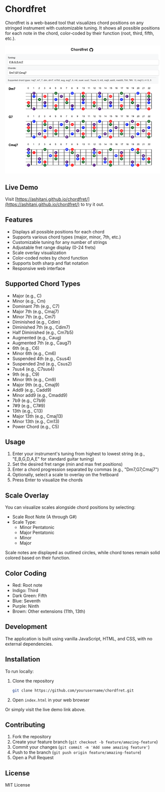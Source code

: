# Chordfret

Chordfret is a web-based tool that visualizes chord positions on any stringed instrument with customizable tuning. It shows all possible positions for each note in the chord, color-coded by their function (root, third, fifth, etc.).

![Chordfret](chordfret.png)

## Live Demo

Visit [https://ashitani.github.io/chordfret/](https://ashitani.github.io/chordfret/) to try it out.


## Features

- Displays all possible positions for each chord
- Supports various chord types (major, minor, 7th, etc.)
- Customizable tuning for any number of strings
- Adjustable fret range display (0-24 frets)
- Scale overlay visualization
- Color-coded notes by chord function
- Supports both sharp and flat notation
- Responsive web interface

## Supported Chord Types

- Major (e.g., C)
- Minor (e.g., Cm)
- Dominant 7th (e.g., C7)
- Major 7th (e.g., Cmaj7)
- Minor 7th (e.g., Cm7)
- Diminished (e.g., Cdim)
- Diminished 7th (e.g., Cdim7)
- Half Diminished (e.g., Cm7b5)
- Augmented (e.g., Caug)
- Augmented 7th (e.g., Caug7)
- 6th (e.g., C6)
- Minor 6th (e.g., Cm6)
- Suspended 4th (e.g., Csus4)
- Suspended 2nd (e.g., Csus2)
- 7sus4 (e.g., C7sus4)
- 9th (e.g., C9)
- Minor 9th (e.g., Cm9)
- Major 9th (e.g., Cmaj9)
- Add9 (e.g., Cadd9)
- Minor add9 (e.g., Cmadd9)
- 7b9 (e.g., C7b9)
- 7#9 (e.g., C7#9)
- 13th (e.g., C13)
- Major 13th (e.g., Cmaj13)
- Minor 13th (e.g., Cm13)
- Power Chord (e.g., C5)

## Usage

1. Enter your instrument's tuning from highest to lowest string (e.g., "E,B,G,D,A,E" for standard guitar tuning)
2. Set the desired fret range (min and max fret positions)
3. Enter a chord progression separated by commas (e.g., "Dm7,G7,Cmaj7")
4. Optionally, select a scale to overlay on the fretboard
5. Press Enter to visualize the chords

## Scale Overlay

You can visualize scales alongside chord positions by selecting:
- Scale Root Note (A through G#)
- Scale Type:
  - Minor Pentatonic
  - Major Pentatonic
  - Minor
  - Major

Scale notes are displayed as outlined circles, while chord tones remain solid colored based on their function.

## Color Coding

- Red: Root note
- Indigo: Third
- Dark Green: Fifth
- Blue: Seventh
- Purple: Ninth
- Brown: Other extensions (11th, 13th)

## Development

The application is built using vanilla JavaScript, HTML, and CSS, with no external dependencies.

## Installation

To run locally:

1. Clone the repository
   ```bash
   git clone https://github.com/yourusername/chordfret.git
   ```

2. Open `index.html` in your web browser

Or simply visit the live demo link above.

## Contributing

1. Fork the repository
2. Create your feature branch (`git checkout -b feature/amazing-feature`)
3. Commit your changes (`git commit -m 'Add some amazing feature'`)
4. Push to the branch (`git push origin feature/amazing-feature`)
5. Open a Pull Request 

## License

MIT License
